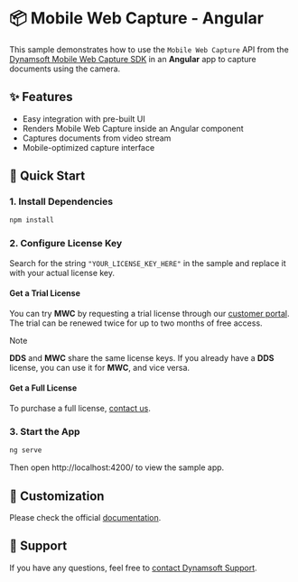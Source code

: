 # 📦 Mobile Web Capture - Angular

This sample demonstrates how to use the `Mobile Web Capture` API from the [Dynamsoft Mobile Web Capture SDK](https://www.dynamsoft.com/use-cases/mobile-web-capture-sdk/) in an **Angular** app to capture documents using the camera.

## ✨ Features

- Easy integration with pre-built UI
- Renders Mobile Web Capture inside an Angular component
- Captures documents from video stream
- Mobile-optimized capture interface

## 🚀 Quick Start

### 1. Install Dependencies

```bash
npm install
```

### 2. Configure License Key

Search for the string `"YOUR_LICENSE_KEY_HERE"` in the sample and replace it with your actual license key.

#### Get a Trial License

You can try **MWC** by requesting a trial license through our [customer portal](https://www.dynamsoft.com/customer/license/trialLicense?product=mwc&utm_source=github_angular_readme). The trial can be renewed twice for up to two months of free access.

> [!NOTE]
> **DDS** and **MWC** share the same license keys. If you already have a **DDS** license, you can use it for **MWC**, and vice versa.

#### Get a Full License

To purchase a full license, [contact us](https://www.dynamsoft.com/company/contact/product=mwc&utm_source=github_angular_readme).

### 3. Start the App

```bash
ng serve
```

Then open http://localhost:4200/ to view the sample app.

## 📌 Customization

Please check the official [documentation](https://www.dynamsoft.com/mobile-web-capture/docs/).

## 📄 Support

If you have any questions, feel free to [contact Dynamsoft Support](https://www.dynamsoft.com/company/contact?product=mwc&utm_source=github_angular_readme).

